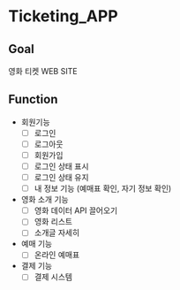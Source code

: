 # Ticketing_APP

## Goal

영화 티켓 WEB SITE

## Function

- 회원기능
    - [ ]  로그인
    - [ ]  로그아웃
    - [ ]  회원가입
    - [ ]  로그인 상태 표시
    - [ ]  로그인 상태 유지
    - [ ]  내 정보 기능 (예매표 확인, 자기 정보 확인)
- 영화 소개 기능
    - [ ]  영화 데이터 API 끌어오기
    - [ ]  영화 리스트
    - [ ]  소개글 자세히
- 예매 기능
    - [ ]  온라인 예매표
- 결제 기능
    - [ ]  결제 시스템
